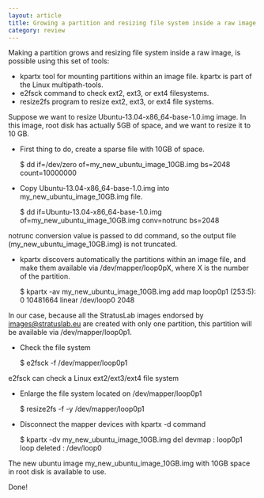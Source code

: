 ```yaml
---
layout: article
title: Growing a partition and resizing file system inside a raw image
category: review
---
```



Making a partition grows and resizing file system inside a raw image, is possible using this set of tools:

* kpartx tool for mounting partitions within an image file. kpartx is part of the Linux multipath-tools.
* e2fsck command to check ext2, ext3, or ext4 filesystems.
* resize2fs program to resize ext2, ext3, or ext4 file systems.

Suppose we want to resize Ubuntu-13.04-x86_64-base-1.0.img image. In this image, root disk has actually 5GB of space, and we want to resize it to 10 GB.

* First thing to do, create a sparse file with 10GB of space.

    $ dd if=/dev/zero of=my_new_ubuntu_image_10GB.img bs=2048 count=10000000 

* Copy Ubuntu-13.04-x86_64-base-1.0.img into my_new_ubuntu_image_10GB.img file. 

    $ dd if=Ubuntu-13.04-x86_64-base-1.0.img of=my_new_ubuntu_image_10GB.img conv=notrunc bs=2048

 notrunc conversion value is passed to dd command, so the output file (my_new_ubuntu_image_10GB.img) is not truncated.

* kpartx discovers automatically the partitions within an image file, and make them available via /dev/mapper/loop0pX, where X is the number of the partition.
 
    $ kpartx -av my_new_ubuntu_image_10GB.img
      add map loop0p1 (253:5): 0 10481664 linear /dev/loop0 2048

In our case, because all the StratusLab images endorsed by images@stratuslab.eu are created with only one partition, this partition will be available via /dev/mapper/loop0p1.

* Check the file system

    $ e2fsck -f /dev/mapper/loop0p1

e2fsck can check a Linux ext2/ext3/ext4 file system

* Enlarge the file system located on /dev/mapper/loop0p1

    $ resize2fs -f -y /dev/mapper/loop0p1

* Disconnect the mapper devices with kpartx -d command

    $ kpartx -dv my_new_ubuntu_image_10GB.img
      del devmap : loop0p1
      loop deleted : /dev/loop0

The new ubuntu image my_new_ubuntu_image_10GB.img with 10GB space in root disk is available to use.

Done!

